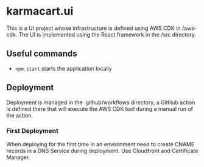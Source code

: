 # karmacart.ui

This is a UI project whose infrastructure is defined using AWS CDK in /aws-cdk. The UI is implemented using the React framework in the /src directory.

## Useful commands

* `npm start`   starts the application locally

## Deployment

Deployment is managed in the .github/workflows directory, a GitHub action is defined there that will execute the AWS CDK tool during a manual run of the action.

### First Deployment
When deploying for the first time in an environment need to create CNAME records in a DNS Service during deployment. Use Cloudfront and Certificate Manager.